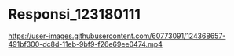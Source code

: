 # Responsi_123180111


https://user-images.githubusercontent.com/60773091/124368657-491bf300-dc8d-11eb-9bf9-f26e69ee0474.mp4

